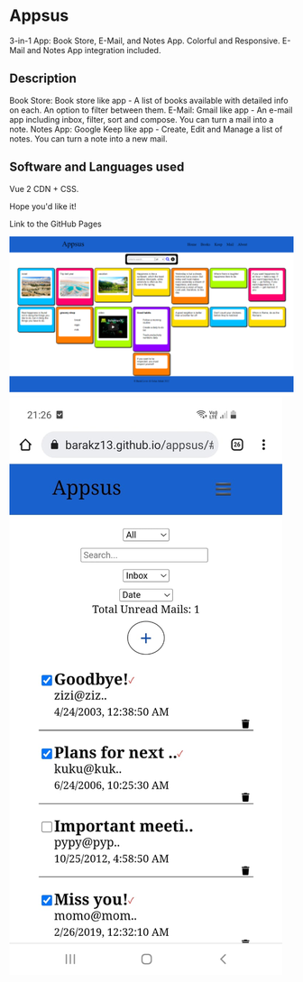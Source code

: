 # Appsus

3-in-1 App: Book Store, E-Mail, and Notes App. Colorful and Responsive. E-Mail and Notes App integration included.

## Description

Book Store: Book store like app - A list of books available with detailed info on each. An option to filter between them.
E-Mail: Gmail like app - An e-mail app including inbox, filter, sort and compose. You can turn a mail into a note.
Notes App: Google Keep like app - Create, Edit and Manage a list of notes. You can turn a note into a new mail.

## Software and Languages used

Vue 2 CDN + CSS.

Hope you'd like it!

<a src="https://barakz13.github.io/appsus">Link to the GitHub Pages</a>

![My Image](asfull.png)
![My Image](asmobile.jpeg)
